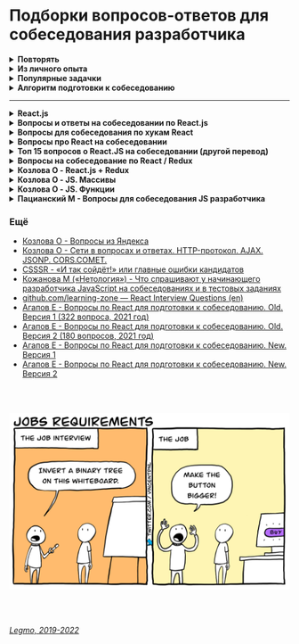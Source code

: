 <h1>Подборки вопросов-ответов для собеседования разработчика</h1>

[//]: # (Повторять)
<details><summary><b>Повторять</b></summary><p>

***

[//]: # (JS)
<details><summary><b>JS</b></summary><p>

- [Повторное введение в JS](https://developer.mozilla.org/ru/docs/Web/JavaScript/A_re-introduction_to_JavaScript)
- [Legmo - JS](../JS/JS.md)
-
- [Что нового в последних 3 версиях JS](../JS/JS.md)
- [Работа JS-движка](../JS/JS.md)
  - Event Loop
  - стэк
  - очередь задач
  - микро/макро задачи
  - SetInterval
  - promises, обработчики промисов (then, catch, finally)
  - веб-воркеры
  - web API...
  - асинхронность и однопоточность JS - что это значит и чем обусловлено
  - В каком порядке будут выводиться console.log, Promise
- [Сборщик мусора](https://learn.javascript.ru/garbage-collection)
-
- [Use strict](https://learn.javascript.ru/strict-mode)
- [Атрибуты async и defer у тега script](https://learn.javascript.ru/script-async-defer)
- [Function Declaration / Function Expression](https://learn.javascript.ru/function-expressions) (`function sayHi(){}`
  / `let sayHi = function(){}`)
- [Замыкания](https://learn.javascript.ru/closure)
- [Стрелочные функции](https://learn.javascript.ru/arrow-functions-basics)
  и [ещё они же](https://learn.javascript.ru/arrow-functions)
- Ключевое слово this
  - https://learn.javascript.ru/object-methods
  - https://learn.javascript.ru/arrow-functions
  - [Habr - Что записано в this? Закулисье JavaScript-объектов](https://habr.com/ru/company/ruvds/blog/455527/)
  - [Habr - Ключевое слово this в JavaScript для начинающих](https://habr.com/ru/company/ruvds/blog/419371/)
- [Метод bind()](https://learn.javascript.ru/bind)
- [Методы apply() и call()](https://learn.javascript.ru/call-apply-decorators)
- [Лексическое всплытие](https://learn.javascript.ru/bubbling-and-capturing)
- Контекст выполнения
  - [Habr - Контекст выполнения и стек вызовов в JavaScript](https://habr.com/ru/company/ruvds/blog/422089/)
- [Рекурсия](https://learn.javascript.ru/recursion)
  и [ещё](https://code.tutsplus.com/ru/tutorials/understanding-recursion-with-javascript--cms-30346)
- [Promise, Async/Await](https://learn.javascript.ru/async)
- [Fetch](https://learn.javascript.ru/network) - метод реализации асинхронных запросов в нативном JS. Предоставляется
  Fetch API
- [XMLHttpRequest](https://learn.javascript.ru/xmlhttprequest) (Его современный аналог — fetch)
- Стуркутры [Map и Set](https://learn.javascript.ru/map-set)
  , [WeakMap и WeakSet](https://learn.javascript.ru/weakmap-weakset)
-
- [Ver, Let, Const](https://learn.javascript.ru/var)
- Типы в JS (string, number, object...)
- [Приведение типов](https://doka.guide/js/typecasting/#preobrazovanie-tipov)
- Что является объектом в JS?
- Различия Undefined и Null
- Передача по значению / по ссылке
- Методы примитивов
  - [Общие вопросы](https://learn.javascript.ru/primitives-methods)
  - [String](https://developer.mozilla.org/ru/docs/Web/JavaScript/Reference/Global_Objects/String#methods)
  - [Number](https://developer.mozilla.org/ru/docs/Web/JavaScript/Reference/Global_Objects/Number#methods)
  - [BigInt](https://developer.mozilla.org/ru/docs/Web/JavaScript/Reference/Global_Objects/BigInt#%D1%81%D1%82%D0%B0%D1%82%D0%B8%D1%87%D0%B5%D1%81%D0%BA%D0%B8%D0%B5_%D0%BC%D0%B5%D1%82%D0%BE%D0%B4%D1%8B)
  - [Boolean](https://developer.mozilla.org/ru/docs/Web/JavaScript/Reference/Global_Objects/Boolean#methods)
  - [Symbol](https://developer.mozilla.org/ru/docs/Web/JavaScript/Reference/Global_Objects/Symbol)
- Методы объектов
  - keys() - возвращает ключи объекта.
  - values() - возвращает значения объекта.
  - create() - создать новый объект из существующего.
  - freeze() - «замораживает» объект. Предотваращает изменения свойств и т.д.
  - seal() - предотвращает добавление новых свойств, но позволяет изменять существующие.
  - assign() - копирование свойств объекта в другой объект.
  - entries() - создает вложенный массив пар «ключ-значение» объекта
  - getPrototypeOf() - получения внутреннего скрытого [[Prototype]] объекта, также доступного через свойство __proto__
    .
  - ... там ещё много. Изучать
  - что-то добавили в последние несколько лет
  -
  - [Некоторые методы объектов](https://techrocks.ru/2021/10/27/40-javascript-methods-you-should-know/#object)
  - [Habr - Работа с объектами в JavaScript: теория и практика](https://habr.com/ru/post/48542/)
- Методы массивов
  - push(...items) – добавляет элементы в конец,
  - pop() – извлекает элемент из конца,
  - shift() – извлекает элемент из начала,
  - unshift(...items) – добавляет элементы в начало.
  - [splice](https://learn.javascript.ru/array-methods#splice) - добавлять, удалять и заменять элементы.
  - [slice](https://learn.javascript.ru/array-methods#slice) - создаёт новый массив и копирует в него нужные эл-ты
  - [concat](https://learn.javascript.ru/array-methods#concat) - создаёт новый массив и копирует в него данные из
    старых
  - [forEach](https://learn.javascript.ru/array-methods#perebor-foreach) - перебор
  - [indexOf/lastIndexOf и includes](https://learn.javascript.ru/array-methods#indexof-lastindexof-i-includes) - поиск
    в массиве
  - [find и findIndex](https://learn.javascript.ru/array-methods#find-i-findindex) - поиск
  - [filter](https://learn.javascript.ru/array-methods#filter) - поиск
  - [map](https://learn.javascript.ru/array-methods#map) - преобразование
  - [sort(fn)](https://learn.javascript.ru/array-methods#sort-fn) - сортировка «на месте»
  - [reverse](https://learn.javascript.ru/array-methods#reverse) - смена порядка элементов на обратный
  - [split и join](https://learn.javascript.ru/array-methods#split-i-join) - разбивка/объединение
  - [reduce/reduceRight]()
  - [Array.isArray](https://learn.javascript.ru/array-methods#array-isarray) - отличить массив от объекта
  -
  - НОВЫЕ
  - `findLast()` и `findLastIndex()` — поиск в массивах «с конца
  - `at()` — обращаться к массивам с конца. И строкам тоже
  - `flat()` и `flatMap()` — рекурсивно сгладить массивы до заданной глубины и вернуть новый массив. Т.е. многомерный
    массив сделать одномерным.
  -
  - [ШПАРГАЛКА](https://learn.javascript.ru/array-methods#itogo)
  - [Habr - 15 методов работы с массивами в JavaScript, которые необходимо знать в 2020 году](https://habr.com/ru/company/plarium/blog/483958/)
  -
  - Чаще всего спрашивают
    - Метод [map](https://learn.javascript.ru/array-methods#map) - преобразование
    - Метод [filter](https://learn.javascript.ru/array-methods#filter)
    - Метод [reduce](https://learn.javascript.ru/array-methods#reduce-reduceright)
- Мутирующие / не мутирующие методы (особенной у массивов)
-
- [Асинхронная итерация](https://learn.javascript.ru/async-iterators-generators)
- [Оператор нулевого слияния (??)](https://learn.javascript.ru/nullish-coalescing-operator)
- [Логические операторы присваивания(`&&=`, `||=`, `??=`)]()
- [Оператор нулевого слияния (`??`)](https://learn.javascript.ru/nullish-coalescing-operator)
- [Опциональная цепочка `?.`](https://learn.javascript.ru/optional-chaining)
- [Деструктурирующее присваивание](https://learn.javascript.ru/destructuring-assignment)
- [Остаточные параметры и оператор расширения / spread (...)](https://learn.javascript.ru/rest-parameters-spread-operator)
- [Параметры функции по умолчанию](https://tproger.ru/translations/javascript-cheatsheet/#fnctdefparam)
- [Шаблонные строки (шаблонные литералы). Теговые шаблоны](https://tproger.ru/translations/javascript-cheatsheet/#tmpltltrls)
- [Цикл for-await-of](https://learn.javascript.ru/async-await)
- [Декораторы](https://learn.javascript.ru/call-apply-decorators)
- [Прототипы](https://learn.javascript.ru/prototypes)
- Классы
  - [Базовые вопросы](https://learn.javascript.ru/classes)
  - [Ключевые слова extends и super](https://tproger.ru/translations/javascript-cheatsheet/#extendsuperkwrds)
  - [Публичные поля классов](https://developer.mozilla.org/ru/docs/Web/JavaScript/Reference/Classes/Public_class_fields#публичные_поля_экземпляра)
  - ...
- Как профилировать и отлаживать js (кроме console.log)
- Нативный JS: как обратиться к элементам DOM-страницы? А к конкретному? А по тегам?
-

<br></p>
</details> 

[//]: # (React)
<details><summary><b>React</b></summary><p>

- [Legmo - React](/Pages/JS/React.md)
-
- Как работает React
  - [Habr - Как работает React: подробное руководство](https://habr.com/ru/company/timeweb/blog/586972/)
  - [Habr - Как работает React: подробное руководство](https://habr.com/ru/company/timeweb/blog/586972/)
  - [habr - Объясняем современный JavaScript динозавру](https://habr.com/ru/company/mailru/blog/340922/)
  - [csssr - Основы производительности React-приложений](https://blog.csssr.ru/2016/12/07/react-perfomance)
- Как в React обрабатываются события?
- Virtual DOM
  - [Medium - Как работает Virtual DOM ?](https://medium.com/@abraztsov/how-virtual-dom-work-567128ed77e9)
  - [Habr - Немного о том, как работает виртуальный DOM в React](https://habr.com/ru/company/macloud/blog/558682/)
  - [Оф. документация - Виртуальный DOM и детали его реализации в React](https://ru.reactjs.org/docs/faq-internals.html)
  - [Как работает Virtual DOM ?](https://medium.com/@abraztsov/how-virtual-dom-work-567128ed77e9)
  - [csssr - Основы производительности React-приложений](https://blog.csssr.ru/2016/12/07/react-perfomance)
  - [React и SEO: преимущества изоморфности React для одностраничных приложений](https://xbsoftware.ru/blog/react-seo-izomorphnost-react-odnostrannoe-prilozhenie/)
  - [learnjavascript - про обычный DOM](https://learn.javascript.ru/browser-environment)
  - [Medium - Как работает Virtual DOM?](https://medium.com/@abraztsov/how-virtual-dom-work-567128ed77e9)
  - [Habr - Немного о том, как работает виртуальный DOM в React](https://habr.com/ru/company/macloud/blog/558682/)
  - [IT-Kamasutra #86 - Virtual DOM](https://youtu.be/rsW9_UtF4jk)
- Классовые и функциональные компоненты.
- Компоненты с состоянием и stateless
- Контролируемы и не контролируемые компоненты (controlled/uncontrolled)
- Context
- Хуки
  - [Legmo - Хуки](/Pages/JS/React.md)
  - Хук useState - [reactjs.org](https://ru.reactjs.org/docs/hooks-state.html)
  - Хук useEffect - [reactjs.org](https://ru.reactjs.org/docs/hooks-effect.html)
  - [Habr - React hooks, как не выстрелить себе в ноги. Часть 1: useState](https://habr.com/ru/company/otus/blog/667706/)
  - [Habr - React hooks, как не выстрелить себе в ноги. Часть 2: useEffect и useLayoutEffect](https://habr.com/ru/company/otus/blog/668700/)
  - [Habr - React hooks, как не выстрелить себе в ноги. Часть 3.1: useMemo](https://habr.com/ru/company/otus/blog/669962/)
- [Side-эффекты](/Pages/Programming/Programming.md)
- [HOC](/Pages/JS/React.md)
- [Reselect (YouTube)](https://youtu.be/_jyrQh0ZdTA) - библиотека для создания мемоизированных селекторов
- [WebDev - #9 Фрагменты и стили (Fragments & CSS) (YouTube)](https://youtu.be/Z0S4wcyzLZc)[](http://savefrom.net/?url=https%3A%2F%2Fyoutu.be%2FZ0S4wcyzLZc&utm_source=ff&utm_medium=extensions&utm_campaign=link_modifier "Получи прямую ссылку")
- [IT-Kamasutra - 100 (YouTube)](https://youtu.be/0AohM_oOjBc)
- Методы жизненного цикла
  - какие есть, зачем добавлены, как работают
  - componentShouldUpdate
  - [WebDev - #11 Методы жизненного цикла (Lifecycle methods) (YouTube)](https://youtu.be/O8f6aXqpGHw)
- Ref - [Legmo notes](https://github.com/Legmo/notes/blob/master/Pages/JS/React.md)
- HOC - [Legmo notes](https://github.com/Legmo/notes/blob/master/Pages/JS/React.md)
- Connect и то как он прокидывает props
- Порталы в React - [Оф. документация](https://ru.reactjs.org/docs/portals.html)
- Строгий режим в React.js - [Оф. документация](https://ru.reactjs.org/docs/strict-mode.html)
- Как сделать условный рендер в React.js
  - [7 способов реализации условного рендеринга в React](https://russianblogs.com/article/8615661123/)
  - [Оф. документация](https://ru.react.js.org/docs/conditional-rendering.html)
- Метод getDerivedStateFromProps(props, state)
  - [Оф. документация](https://ru.react.js.org/docs/react-component.html?#static-getderivedstatefromprops).
  - Срабатывает перед каждым рендером/ререндером. Для редких случаев когда состояние зависит от изменений в свойствах со
    временем.
- Разница между createElement и cloneElement
  - [Оф. документация - createElement](https://ru.reactjs.org/docs/react-api.html#createelement)
  - [Оф. документация - cloneElement](https://ru.reactjs.org/docs/react-api.html#cloneelement)
  - [stackoverflow.com - React createElement vs cloneElement](https://stackoverflow.com/questions/35616029/react-createelement-vs-cloneelement)
- [WebDev - #9 Фрагменты и стили (Fragments & CSS)](https://youtu.be/Z0S4wcyzLZc)
- [WebDev - #11 Методы жизненного цикла (Lifecycle methods)](https://youtu.be/O8f6aXqpGHw)
- HOC - [Legmo notes]](https://github.com/Legmo/notes/blob/master/Pages/JS/React.md)
- Child
  - Что такое потомки?
  - [Погружаемся в работу с children на React (2020)](https://stasonmars.ru/javascript/pogruzhaemsya-v-raboty-s-children-na-react/)
  - [Оф. документация](https://ru.reactjs.org/docs/react-api.html#reactchildrenmap)
- Render props
  - [Оф. документация](https://ru.reactjs.org/docs/render-props.html)
  - [Разбираемся с Render Props на примере](https://habr.com/ru/post/418863/)
- React DevTools - [статья на Habr (2021)](https://habr.com/ru/post/595607/)
- React Reconciliation - [Статья](https://kramarenko.com.ua/post/what_is_reconciliation)
- Современные практики - 2020, 2021, 2022
  - Статья про [лучшие практики React 2021](https://habr.com/ru/company/otus/blog/546534/)
- Оптимизация React
  - Как уменьшить количество ререндера компонентов?
  - [«Запашки» кода React-компонентов ](https://css-live.ru/javascript/zapashki-koda-react-komponentov.html#jsx-returns)
  - [csssr - Основы производительности React-приложений](https://blog.csssr.ru/2016/12/07/react-perfomance)
- Вёрстка для React
  - CSS модули
  - CSS in JS
  - Styled components
  - BEM
  - [Sass - какие для вас главные преимущества](/Pages/WebDeveloping/HtmlCssQuestions.md)
- Источники
  - [Оф. документация React](https://ru.reactjs.org/docs/hello-world.html) (прочесть трижды)
  - [Legmo - React](/Pages/JS/React.md)
  - https://it-shpora.pp.ua

<br></p>
</details> 

[//]: # (Redux)
<details><summary><b>Redux</b></summary><p>

- [Legmo - Redux](/Pages/JS/Redux.md)
- Что такое Redux?
- Зачем нужен?
- Flux-архитектура
- Нормализация данных применительно к проектированию Redux state
- `State` (состояние) — объект хранящий актуальное состояние системы.
- `Store` (хранилище) — объект, хранящий `state` и методы для работы с ним.
- `Dispatch` (отправка) — один из методов `store`. Объединяет все методы для правки `state`.
- `Actions` — объекты которые мы из UI (React) передаем в метод `dispatch()`.
- `Type` и `Payload` — параметры объекта `action`
- `ActionCreators()` — функции, создают объект `Action`. Принимают данные-payload нужные для правки `state`, и
  возвращают объект `action` (с нужным type и payload).
- `Reducers()` — функции внутри `dispatch()`. Отвечают за правку опр. части `state`. Принимают `action` и `state`,
  возвращают новый `state`
- `Thunk()` — функция, делает какой-то асинхронный код и умеет  `dispatch(actions)` . Нужна для асинхронных запросов.
- `ThunkCreator()` — функция-обёртка `thunk()`. Нужна чтоб передать в `thunk()` данные-payload для правки `state` .
- `Saga()` — альтернатива `thunk`. Тоже библиотека. Сложнее, более продвинутая
- `Middleware()` — функция-обёртка `dispatch()`. Нужна чтоб выполнить асинхронный код между отправкой из UI
  и `dispatch()`
- `Selectors` - Функция, принимает весь стэйт целиком, достаёт и обрабатывает какие-то данные и передаёт их
  в `mapStateToPros` (и дальше в UI). Архитектурный слой, занимается получением, комбинированием и преобразованием
  данных.
- `Reselect` - библиотека для оптимизации работы селекторов
- `React-Redux` - что это, зачем?
- `Redux Toolkit` - что это, зачем?
- `Connect` - API react-redux, для создания компонентов-контейнеров, которые подключены к хранилищу Redux.
- `mapStateToProps`
- `mapDispatchToProps`
- `Provider` - компонент из react-redux, оборачивается вокруг корневой компоненты (<App>). Позволяет передавать store
  всем потомкам - теперь у connect() есть доступ к store
- `Compose` - функция, предоставляется Redux. Объединить несколько последовательных вызовов функций. Полезно в ситуации
  конвейера.
- `Быстродействие и оптимизация Redux`
- `AJAX и асинхронные операции`  - варианты реализации
  - Запрос внутри actionCreator
  - Middlewares
  - Redux-thunk
  - Redux saga
  - Хуки
-
- ReactRedux
- ReactRedux Toolkit - возможности
- Connect и то как он прокидывает props
- Как бы вы отключили хранилище Redux, чтобы оно не принимало никаких изменений в состоянии?
- Какие ещё есть wrapper кроме thunk
- Есть Redux Toolkit - почему тогда использую connect? Какие альтернативы предлагает React Toolkit?
- Нужно ли в редьюсере в swithc...case делать default и возвращать в нём state?
- Что такое useSelector.
  - [Habr - Готовим селекторы в Redux](https://habr.com/ru/post/564004/)
  - [Стоит ли использовать Redux с React Hooks](https://amorgunov.com/posts/2020-04-12-use-redux-with-react-hooks/)

<br></p>
</details> 

[//]: # (TypeScript)
<details><summary><b>TypeScript</b></summary><p>

- [Legmo - TypeScript](/Pages/JS/TypeScript.md) (ДОРАБОТАТЬ)
- Очень любят спрашивать
  - какие типы есть
  - дженерики
-
- Основные отличия TS и JS
- Транспиляция
- Утиная типизация
- Типы
- Объекты
- Массивы
- Кортежи
- Enum
- Классы
- Наследование (реализовано на классах)
- Пространства имён, модули, barrel-файлы
- Интерфейсы
- ! Дженерики. **Что такое генерификация? Как она работает? Как дженерики транспилируются в JS?**
- ! Декораторы - классов, свойств, методов, аксессоров (геттеров/сеттеров). Фабрика декораторов
- Типизация функций
- Утилиты (Utility Types)
- ! Деструктуризация - как реализована
- ! Event loop - как реализован
- ! Сборщик мусора - как

<br></p>
</details> 

[//]: # (ООП)
<details><summary><b>ООП</b></summary><p>

- [ООП - Основные понятия](/Pages/Programming/Programming.md)
  - Класс
  - Объект
  - Свойства
  - Методы
  - Геттеры/сеттеры
- [ООП - Базовые принципы](/Pages/Programming/Programming.md)
  - хороший эффект производит знание трех слов: инкапсуляция, наследование, полиморфизм
  - **Наследование** - механизм описания новых классов на основе родительского.
  - Абстракция
  - Инкапсуляция - ограничение доступа к данным и возможностям их изменения. Св-во системы, позволяет объединить в
    классе данные и методы для работы с ними.
  - Полиморфизм - возможность работать с несколькими типами так, будто это один и тот же тип. Cв-во системы,
    позволяет использовать объекты с одинаковым интерфейсом, не зная о типе и внутр. стр-ре объекта.
- [ООП - Паттерны. 23 шаблона](/Pages/Programming/Pattern.md)
- [ООП - Принципы SOLID](/Pages/Programming/Programming.md)
  - `Single Responsibility Principle` — Принцип единой ответственности
  - `Open-Closed Principle` — Принцип открытости-закрытости
  - `Liskov Substitution Principle` — Принцип подстановки Барбары Лисков
  - `Interface Segregation Principle` — Принцип разделения интерфейса
  - `Dependency Inversion Principle` — Принцип инверсии зависимостей

<br></p>
</details> 

[//]: # (Тестирование)
<details><summary><b>Тестирование</b></summary><p>

- [Legmo - Тестирование](/Pages/Programming/Testing.md)
- Зачем вообще тестировать?
- TDD / BDD
- Jest - среда запуска тестов JavaScript, фреймворк
- React Testing Library - библиотека для тестирования React.
- Enzime - библиотека для тестирования React.
- Unit-тестирование
- Snapshot тестирование
- Компонентное/Модульное тестирование
- Тест на «запах дыма»
- Интеграционный тест
- Функциональный тест
- Сквозное тестирование
- Приемочный тест
- Тест производительности
-

<br></p>
</details> 

[//]: # (Оптимизации web-страниц)
<details><summary><b>Оптимизации web-страниц</b></summary><p>

- [Legmo - Оптимизации web-страниц](/Pages/Programming/Programming.md) (ДОРАБОТАТЬ)
- JS - эффективно использовать память
- JS - избегать использования setTimeout() и setInterval() для обновления внешнего вида элементов страниц.
- JS - переносить длительные вычисления в [`веб-воркеры`](/Pages/WebDeveloping/Browser.md).
- JS - для изменений в DOM использовать микро-задачи, разбитые на N кадров.
- CSS - уменьшить сложность CSS селекторов.
- CSS - Уменьшите число элементов, для которых вычисляем стили. Лучше менять стиль N элементов, а не всю стр.
- Стараться не менять этих свойств: ширина, высота, позиция элемента (геометр. характеристики) — они требуют
  изменения макета.
- Использовать flexbox - эта модель создания макета работает быстрее
- Избегайте периодического изменение параметров элементов и их последующего считывания. Т.е. меняю стиль элемента (
  например, динамически добавляю CSS-класс), а потом считываю его параметры (вроде offsetHeight или offsetWidth) из
  предыдущего кадра => браузеру надо применить изменения стиля, создать макет и возвратить нужные данные.
- Избегать анимации свойств элементов, которые вменяют макета страницы (например width и height)

+

- в первую очередь загружать критические запросы (html,css, шрифты...). Т.е. управлять приоритетом загрузки
  статического контента. Например через `<link rel="preload">`
- Использование CSS-спрайтов
- Уменьшите количество HTTP-запросов. Используйте поддомены для параллельного скачивания
- Оптимизация изображений - формат, размер, вектор, CSS-графика...
- Оптимизировать количество шрифтов
- JS - избегать лишних зависимостей
- Используйте CDN для загрузки популярных JavaScript библиотек
- минимизация CSS & JS
- Разделение кода (code splitting) - ленивая загрузка, динамический импорт... Подгружать не самые важные вещи только
  когда они понадобятся
- кэширование - на стороне сервера, на стороне клиента ( HTTP-заголовок Expires )

<br></p>
</details> 

[//]: # (Оптимизация работы браузера. Critical rendering path)
<details><summary><b>Оптимизация работы браузера. Critical rendering path</b></summary><p>

- [Legmo - Browser. Оптимизация работы браузера](../WebDeveloping/Browser.md)
- "Дорогие" операции работы с DOM. `Relayout` / `Repaint`
- "Дорогие" операции чтения (getComputedStyle() и т.д.)
- Схема работы:
  - Получение ресурсов (`Fetching`)
  - Парсинг (`Parsing`)
  - Построение `DOM` (Document Object Model)
  - Построение `CSSOM` (CSS Object Model). Блокирует выполнение JS
  - Встретились блокирующие элементы (скрипты и т.д.) - приостановка обработки до их загрузки.
  - `Render Tree` - объединяет DOM и CSSOM в общее дерево рендеринга. Туда попадают только видимые элементы.
  - `Layout` - вычисление позиции и размеров элементов. Последующие повторные операции можно называть `Reflow`.
    - в основном потоке браузера — там же где исполняется JS. Тяжелый JS-код блокирует Reflow => нет интерактивности
      страницы.
    - `Глобальный Layout` — просчёт всего дерева
    - `Инкрементальный Layout` — просчёт только части дерева.
  - `Paint` - отрисовка. Последующие повторные операции - `Repaint` .
  - Композитинг (`Compositing`) — разделение содержимого стр. на «слои», которые браузер будет перерисовывать.
    - Происходит в отдельном потоке — вычисления в JS никак не влияют на него
  - `Reflow` (`Relayout`, `Layout`) и `Repaint` - перестановка и перерисовка

**Рекомендации по оптимизации**

- Обращаться к DOM как можно реже.
  - Если обратился — сохрани элемент в переменной, чтоб не искать повторно
- Минимизируйте перерисовку (`Repaint`) и перестановку (`Reflow`).
  - Изменения компоновки и геометрии, требуют Reflow и Repaint:
    - Добавляются или удаляются визуальные элементы DOM
    - Элемент меняет положение
    - Элементы меняют размер (из-за полей, отступов, толщины границы, ширины, высоты и т. Д.)
    - Изменения содержимого, например, изменения текста или изображения заменены на другой размер
    - Отрисовка начальной страницы
    - Размер окна браузера изменен
  - Объединить несколько изменений DOM и изменений стиля в один пакет и применить их все сразу.
- Минимизировать количество запросов информации о макете:
  - `offset`: offsetTop, offsetLeft, offsetWidth, offsetHeight
  - `scroll`: scrollTop, scrollLeft, scrollWidth, scrollHeight
  - `client`: clientTop, clientLeft, clientWidth, clientHeight
  - `getComputedStyle()`
  - В процессе смены стиля лучше не использовать ни один из вышеперечисленных атрибутов.
  - Если запросил — назначь ее локальной переменной, и потом бери оттуда.
  - Иначе нарушается внутренняя оптимизация — очередь `Reflow`
- Уменьшить количество `агентов событий`
  - Когда на странице много элементов, и каждый из них привязан к одному или нескольким событиям (например, `onclick`)

<br></p>
</details> 

[//]: # (Работа браузера и смежные вопросы)
<details><summary><b>Работа браузера и смежные вопросы</b></summary><p>

- [Legmo - Browser](../WebDeveloping/Browser.md)
- WebAssembly
- Web Worker API, веб воркеры - отдельные потоки браузера, для вычислений JS без блокировки event loop
- Service Worker API
- Веб push-уведомления (Push API и Notifications API)
- MutationObserver API - отслеживание изменений в DOM
- WebSocket
- SSE API (Server-Sent events)
- WebRTC и механизмы P2P-коммуникаций
- Shadow DOM
- Web-компоненты, пользовательские элементы (Custom Elements)
- Системы хранения данных (LocalStorage, SessionStorage, Cookie...)

<br></p>
</details> 

[//]: # (Интернет-технологии - AJAX, JSON, CORS и т.д.)
<details><summary><b>Интернет-технологии - AJAX, JSON, CORS и т.д.</b></summary><p>

- [Legmo - Browser](../WebDeveloping/Technologies.md)
- Порт
- TCP/IP
- HTTP
- HTTP/2
- HTTPS
- JSON (Javascript Object Notation)
- AJAX (Asynchronous JavaScript and XML)
- DHTML (Dynamic HTML)
- JSONP (JSON with Padding - JSON с набивкой)
- JSONPP (Parameterized JSON with padding — параметризованный JSONP)
- CORS
- COMET
- WebSocket - [learnjs](https://learn.javascript.ru/websocket) - протокол связи поверх TCP. Обмен данными браузер-сервер
  через постоянное соединение.
- SSE API (Server-Sent events)
- Server Push
- XMLHttpRequest (XHR)
- Fetch
- Документация API при помощи RAML

<br></p>
</details> 

**Прочие вопросы**

- [Чистые функции](/Pages/Programming/Programming.md)
- [Термины](/Pages/Programming/Programming.md)
  - инкапсуляция
  - **идемпотентность** - сколько раз не вызовем операцию, всегда получаем тот же результат
  - **детерминированность** - результат однозначно определяется исходными данными.
  - иммутабельность,
  - декоратор,
  - дебаунс,
  - тротлинг,
  - мемоизация - reselect. Используется селектор с мемоизацией. Выполняем вычисления только если в соотв. части
    дерева state произошли изменения.
- [GIT](/Pages/_Other/GIT.md)
  - Rebase
  - Squash
  - GIT flow
- [REST API](/Pages/WebDeveloping/REST.md)
  - методы - out, post, get, delete...
  - Что можно отправлять
  - типа параметров и т.д.
  - Диапазоны http-кодов
- [GraphQL](/Pages/WebDeveloping/GraphQL.md)
- [MVC](/Pages/Programming/Programming.md)
  - Общее
  - Приложение к веб
  - Приложение к React
- [Акронимы принципов программирования](/Pages/Programming/Programming.md)
  - `DRY`,
  - `KISS`,
  - `YAGNI`,
  - `SOLID`
- [Парадигмы программирования](/Pages/Programming/Programming.md)
- Алгоритмы
  - читать в целом
  - [Алгоритмическая сложность](https://tproger.ru/translations/algorithms-and-data-structures)
  - [Сортировки. Пузырьковая сортировка/фильтрация](https://tproger.ru/translations/sorting-for-beginners)
  - [Бинарное дерево](https://tproger.ru/translations/binary-search-tree-for-beginners)
- [Микросервисная архитектура](/Pages/WebDeveloping/Microservices.md)
- [СI/CD - Continuous Integration, Continuous Delivery, Continuous Deployment](/Pages/Programming/CI-CD.md)
- Отслеживание изменений в фреймворке - как он понимает, что нечто изменилось и надо применить изменения к DOM?
  - [Medium - Как создать реактивный фреймворк на JavaScript](https://medium.com/@monochromer/%D0%BA%D0%B0%D0%BA-%D1%81%D0%BE%D0%B7%D0%B4%D0%B0%D1%82%D1%8C-%D1%80%D0%B5%D0%B0%D0%BA%D1%82%D0%B8%D0%B2%D0%BD%D1%8B%D0%B9-%D1%84%D1%80%D0%B5%D0%B9%D0%BC%D0%B2%D0%BE%D1%80%D0%BA-%D0%BD%D0%B0-javascript-cfa34c63fd52)
  - [MutationObserver](../WebDeveloping/Browser.md) и [ещё](https://learn.javascript.ru/mutation-observer) - API
    браузера. Спец. объект, наблюдает за DOM-элементом, запускает колбэк в случае изменений.
- Что такое CORS - [Habr](https://habr.com/ru/company/macloud/blog/553826/)
- Css селекторы - [MDN](https://developer.mozilla.org/ru/docs/Web/CSS/CSS_Selectors)
- [Domain Driven Design, DDD](/Pages/Programming/Programming.md)

<br></p>
</details> 

[//]: # (Из личного опыта)
<details><summary><b>Из личного опыта</b></summary><p>

- Замыкания
- Работа JS-движка - Event Loop, стэк, очередь задач, микро/макро задачи, веб-воркеры, SetInterval/Promises, web API...
- Асинхронность и однопоточность JS - что это значит и чем обусловлено.
- **Как JS распределяет память, как парсится и выполняется код.**
- Promises, Async/Await, атрибуты async и defer у тега script
- Передача "по значению" и "по ссылке"
- **Лексическое всплытие**
- **Алгоритмическая сложность**
- **Теория нормализации данных** (применительно к проектированию Redux state)
- Работа DOM браузера: "дорогие" операции. Relayout / repaint
- Работа DOM браузера: "дорогие" операции чтения (get.computer.style и т.д.)
- Отслеживание изменений в фреймворке — центральный вопрос для современных фреймворков. Как фреймворк понимает, что
  что-то изменилось и необходимо применить новые изменения к DOM?
- Методы жизненного цикла компонента React - не просто заучить, а понимать с какой целью они были добавлены.
- Основные понятия React.
- Устройство Redux (store, createStore, state, reducer, actions, action creators, dispatch, provider, connect,
  middleware, mapDispatchToProps, mapStateToProps)

- **ГК «Самолёт», React-frontend middle+** (август 2022)
  - Общее
    - что такое прогрессивный рендеринг, гидратация
    - как искать ошибки (console.log, debugger, точки останова)
    - какие JS/React библиотеки использую
  - CSS
    - методы позиционирования
    - семантическая вёрстка
  - JS
    - загрузка скриптов — обычная, async и defer
    - замыкания
    - event loop, микро-макро таск
    - Отличия Cookie, LocalStorage, sessionStorage — https://learn.javascript.ru/localstorage
  - React
    - что это такое
    - различия функциональных/классовых компонент
    - хуки
      - какие есть
      - как имитировать методы жизненного цикла
      - useState
      - useEffect, что даёт return
      - useMemo / useCallback (что вернёт)
    - отличия ReactRouter и ReactRouterDOM
  - Задачки
    - в каком порядке выведутся `console.log`
      - обычный 1, setInterval, промис, then. обычный 2 => `1, 2, Promise, then, setInterval`
      - [Legmo - JS. Разделы «Работа движка JS», «Асинхронность»]
    - числа Фибоначчи
      - решение через рекурсию
      - решение через цикл for
      - [learn.javascript.ru - Задачка «Числа Фибоначчи» с решением](https://learn.javascript.ru/task/fibonacci-numbers)

- **«CryptoRocks», React-frontend middle** (сентябрь 2022)
  - Что такое VirtualDOM
  - Какие есть методы жизненного цикла
  - Какие стэйт-менеджменты использовал
  - Есть два react-компонента на разном уровне вложенности (меню в шапке и форма в боковой колонке). В форме что-то
    поменялось, надо прокинуть в шапку - какие есть варианты
    - Flux (Redux)
    - подъем пропсов до общего родителя
    - отслеживать изменения в DOM (совсем плохой вариант)
    - есть ещё какие-то варианты. Что-то про observer, библиотека RxJS
  - TypeScript
  - Задачки
    - есть линейный график из множества точек, предложить алгоритм его построения. На локальных максимумах цвет меняется
      на более темный
    - сортировка - отсортировать исходный массив положительных и отрицательных чисел по их квадратам. Использовать
      алгоритм не требующий много памяти

- **«Цифровые сервисы» (РЖД)** Frontend developer (сентябрь 2022)
  - Soft skills
    - почему у вас два разных резюме (краткое под React и полное под Drupal)
    - почему смнеили работу
    - какие результаты, достижения которыми гордишься? В жизни и в работе
    - что нравится / не нравится в работе
    - что предпочёл бы делать один, что предпочёл бы делать вместе, что предпочёл бы чтоб сделали вместо меня
    - сделал свои задачи, тим-лид отвечает долго, есть некий backlog задач на будущее (для всей команды, не факт что они
      пойдут мне) — что будешь делать? Отдыхать, ждать тим-лида, делать задачу из backlog (какую?)
    - что бы делал, если было бы неограниченное количество ресурсов (времени, сил, здоровья, денег)
  - Hard skills. React, Redux
    - Вопрос по моему проекту. Есть Redux Toolkit - почему тогда использую connect? Какие альтернативы предлагает Redux
      Toolkit
      - Redux Toolkit предоставляет хуки `useDispatch` и `useSelector`
    - Как получать данные из Redux?
    - Что такое useSelector (React-Redux).
      - [Habr - Готовим селекторы в Redux](https://habr.com/ru/post/564004/)
      - [Стоит ли использовать Redux с React Hooks](https://amorgunov.com/posts/2020-04-12-use-redux-with-react-hooks/)
    - Где хранить селекторы - в отдельной папке, в папке компонента, в файле компонента. Duck
    - Что такое и как работает store
    - Что такое и как работает action
    - Что такое и как работает thunk middleware,
    - Какие ещё middleware приходилось использовать
    - Приходилось ли писать свои middleware
    - Нужно ли в редьюсере в switch...case делать default и возвращать в нём state ?
      - Ответ — «да». Редьюсеров может быть много, каждый action раскидывается по всем редьюсерам. Какой-то один его
        обрабатывает, и может внести изменения (вернёт обновлённый кусок стэйта), остальные по дефолту вернут старый
        кусок стэйта. Из ответов всех редюсеров соберётся новый объект state.
    - Если в компоненте один коллбэк вызывает последовательно несколько actions один за другим - они выполнятся в том же
      порядке?
      - Ответ — «да». Redux store не возьмёт в работу второй action, пока не выполнится первый. Иначе бы Redux не мог
        нормально управлять state.
    - пара вопросов про работу React Router
  - Hard skills. JS
    - зачем нужна конструкция `??` - оператор «логического или»
    - приведение `0` и `'0'` к boolean
    - есть компонент, выводит на экран кнопку. Но кнопке счётчик нажатий (менятеся при клике). Предложить как можно
      больше методов реализации - как хранить данные о состоянии счётчика нажатий. При этом, что они сохрнаялись при
      обновлении страницы. Хотели услышать про вариант записи в URL-адрес, как источник истины (после `?`)

- **«InfoWatch»** Frontend developer middle/senior (сентябрь 2022)
  - Вопросов было много, это примерно 2/3
  - В каких операционных системах работал
  - Не смущает ли необходимость зайти по SSH и исправить какой-то файл
  - «Как выйти из VIM» (шутка)
  - «Я знаю отличную шутку про UDP, но не факт, что она до вас дойдет». (шутка). UDP – это передача данных без
    установления соединения, не имеет подтверждения связи => нет гарантий доставки или порядка получения пакетов.
  - Что такое HTTP
  - Что такое HTTPS
  - Зачем нужны GET, POST и другие методы - почему не отправлять всё одним? Их различия
  - В чем различия если методом POST делать авторизацию (отправляем логин-пароль) или отправлять картинку?
  - Что за кракозябры появятся в адресной строке, если ввести туда что-то на русском - браузер использует кодировку
    ISO/IEC 8859-1, но там есть только латинские символы, так что любые другие приходится кодировать.
  - Безопасность - сталкивался ли с инъекциями и т.д.
  - Типы данных в JS, что даёт typeof
  - Массивы - это объекты?
  - Что такое область видимости
  - Какие ест способы объявить переменную, чем они отличаются
  - Что такое блок кода
  - Наследование, прототипы
  - Можно ли как-то поменять прототип
  - Promises
  - This, bind, call
  - Отличие стрелочных функций от обычных
  - Метод массива .map()
  - Задачка на правку React component с хуком (live coding)
    - key ставить родительскому элементу внутри map(), а не вложенном элементу
    - почему в key лучше использовать id, а не index
    - onChange - использовать SetState() вместо прямого присваивания нового значения (state[index].status =
      e.target.checked)
    - вообще концептуально неправильно ориентироваться на e.target.checked — лучше оперировать pRevState
    - типизировать хук useState
    - Что такое `useState<>()` в TypeScript

<br></p>
</details> 

[//]: # (Популярные задачки)
<details><summary><b>Популярные задачки</b></summary><p>

- Замыкания - например использование var/let в for()
- Замыкания - написать функцию, add, чтобы вызов add(1)(2) вернул 3
  - ```js
    //Стерлочная
    const add = x => y => {
      const z = x + y;
      console.log(x + '+' + y + '=' + z);
      return z;
    };
    const res = add(3)(6); // вернёт 9 и выведет в консоль 3+6=9
    console.log(res);
    ```
  - ```js
    //Обычная
    function fA() {
      var currentCount = 1;
      function fB() { 
        return currentCount++;
      };
      return fB;
    }
    var counter1 = fA();     
    console.log(counter1()); // 1
    console.log(counter1()); // 2
    console.log(counter1()); // 3

    // создаём другой счётчик, он будет независим от первого
    var counter2 = fA();
    console.log(counter2()); // 1
    ```
- Замыкания, this - написать декратор для кэширования
  - [learn.javascript.ru - Декораторы и переадресация вызова, call/apply](https://learn.javascript.ru/call-apply-decorators)
  - ```js
    let worker = {
      //Вариант 1 -  без func.call(this, x) 
      // здесь может быть страшно тяжёлая задача для процессора
      // alert(`Called with ${x}`);
      // return x;
    
      //Вариант с использование метода объекта - для демонатрации func.call(this, x) 
      someMethod() {
        return 1;
      },
      slow(x) {
        // здесь может быть страшно тяжёлая задача для процессора
        alert("Called with " + x);
        return x * this.someMethod();
      }
    };
  
    function cachingDecorator(func) {
      let cache = new Map();
      return function(x) {
        if (cache.has(x)) { // если кеш содержит такой x,
          return cache.get(x); // читаем из него результат
        }

        // иначе, вызываем функцию
        //Вариант 1 - без привязки this
        // let result = func(x); // вариант 
      
        //Вариант 2 - с привязкой this
        let result = func.call(this, x); // .call() позволяет вызывать функцию, явно устанавливая this.
        cache.set(x, result); //кешируем (запоминаем) результат
        return result;
      };
    }
  
    worker.slow = cachingDecorator(worker.slow); // добавляем к функции обёртку-декоратор, делаем её кеширующей
  
    alert( worker.slow(2) ); // работает
    alert( worker.slow(2) ); // работает, не вызывая первоначальную функцию (кешируется)
    ```
- Работа движка, ассинхронность — в каком порядке выведутся console.log()?
  - дано несколько разных console.log - обычные, promise + .then(), setTimeout/setInterval
  - ```js
    console.log('start');  // Выполянется как обычный синхронный код
  
    setTimeout(function(){
      console.log('timeout 5');
    }, 5 );
    
    setTimeout(function(){
      console.log('timeout 0');
    }, 0 );
  
    const promise = new Promise(function(resolve, reject) {
      console.log('promise');  // Выполянется как обычный синхронный код
      resolve(true);
    });

    promise
    .then(
      function(){console.log('then 1');}  // Очередь микрозадач
    )
    .then(
      function(){console.log('then 2');}  // Очередь микрозадач
    );
    
    console.log('end ');  // Выполянется как обычный синхронный код
    
    //start
    //promise
    //end
    //then 1 - then/catch всегда после обычных задач (это microtasks)
    //then 2
    //timeout 0 - timeout/interval выполняются в самом конце, после
    //timeout 5
    ```
- Армия функций
  - https://learn.javascript.ru/task/make-army
  - https://learn.javascript.ru/let-const
  - https://qna.habr.com/q/365769
- Рекурсия - числа Фибоначи. Напишите функцию fib(n) которая возвращает n-е число Фибоначчи.
  - https://learn.javascript.ru/task/fibonacci-numbers
  - https://ilyachalov.livejournal.com/162627.html
  - Вариант 1 - через рекурсию
    - ```js
      function test(n) {
        if (n <= 1) { return n }
        else {
          return  test(n - 1) + test(n - 2);
        }
        alert( test(3) ); // 2
      }
      ```
  - Вариант 2 - через рекурсию + мемомизацию (чтоб по несколько раз не высчитывать одно и то же значение)
  - Вариант 3 - через цикл for (любая рекурсия может быть сведена к циклу)
    - начнёт с 1 и 2, затем из них получит fib(3) как их сумму, затем fib(4)как сумму предыдущих значений, затем fib(5)
      и так далее, до финального результата. На каждом шаге нам нужно помнить только значения двух предыдущих чисел
      последовательности.
    - ```js
      function test(n) {
        let prev = 1;
        let cur = 1;
        for (let i = 3; i <= n; i++) {
          let temp = prev + cur;
          prev = cur;
          cur = temp;
        }
        return cur;
      }
      ```
  - Вариант 4 - через цикл for + деструктурирующее присваивание
    - ```js
      function fib(n) {
        let cur = 1, prev = 1;
        for (let i = 3; i <= n; i++) {
          // cur = актуальное значение. Сумма «актуального» числа из пред. итерации и «предыдущего» числа из пред. итерации 
          // prev = предыдущее значение
          [cur, prev] = [cur + prev, cur]; 
        }
        return cur;
      }
      ```
- Рекурсия - возведение в степень.
  - ```js
    //через рекурсию
    function test(x, n) {
      if (n == 1) {
        return x;
      } else {
        return x * test(x, n - 1);
      }
    }
    alert( test
  - ```js
    //итеартивно, цикл for
    function pow(x, n) {
      let result = 1;
      for (let i = 0; i < n; i++) {
        result *= x; // умножаем result на x n раз в цикле
      }
      return result;
    }
    alert( pow(2, 3) ); // 8
    ```
- Рекурсия - факториал.
  - Число, умноженное на "себя минус один", затем на "себя минус два", и так далее до 1
  - [learn.javascript.ru - Рекурсия](https://learn.javascript.ru/recursion#dva-sposoba-myshleniya]
  - ```js
    function fact(n) {
      if(n == 1) {
        return 1
      }
      else {
        return n * fact(n - 1);
      }
    }
    alert( fact(4) ); // 24
    ```
- Рекурсия - вывод односвязного списка
  - [learn.javascript.ru - Вывод односвязного списка. Ркурсия, цикл](https://learn.javascript.ru/task/output-single-linked-list)
- Кофеварка
  - один раз написать самому (подсматривая в учебник)
  - https://learn.javascript.ru/private-protected-properties-methods
  - https://learn.javascript.ru/task/add-method-property-coffeemachine
  - https://learn.javascript.ru/task/add-public-coffeemachine
  - https://learn.javascript.ru/functional-inheritance
  - https://learn.javascript.ru/getters-setters
- Сделать debounce функцию
  - [learn.javascript.ru - Сделать Debounce](https://learn.javascript.ru/task/debounce)
  - [doka - Сделать Debounce на примере формы поиска](https://doka.guide/js/debounce/)
  - [Habr - Debouncing с помощью React Hooks](https://habr.com/ru/post/492248/)
  - [Habr - Debouncing с помощью React Hooks: хук для функций](https://habr.com/ru/company/domclick/blog/510616/)
  - [Habr - Микропаттерны оптимизации в Javascript: декораторы функций debouncing и throttling](https://habr.com/ru/post/60957/)
- Сделать throttling функцию
  - [Habr - Микропаттерны оптимизации в Javascript: декораторы функций debouncing и throttling](https://habr.com/ru/post/60957/)
- Предложить разные методы организации кэша для вычисления Фибоначчи
  - кэш ограничен 20 значениями, а поступить может хоть 10000 - как оптимизировать?
  - часть кэша выделяем под хранение предыдущих вычисленных значений (мемоизация).
  - Рекурсия - самый дорогой вариант вычисления Фибоначчи
- Нормализация данных для проектирования стэйта.
  - Например: в качестве ответа сервера получаем очень большой неупорядоченный массив - как с ним работать?
  - Решение: дробление по принципу связи. Точно не помню, надо повторять, но вроде идея такая - создаём отдельный массив
    для одних сущностей (задачи, например) и отдельный для других (пользователи) и устанавливаем между ними связи.

<br></p>
</details> 

[//]: # (Алгоритм подготовки к собеседованию)
<details><summary><b>Алгоритм подготовки к собеседованию</b></summary><p>

- Изучить описание вакансии. Выписать технологии, повторить
- Просмотреть заметки [Lebmo notes](https://github.com/Legmo/notes). Знать что в каком файле лежит.
- Повторить темы
  из [Подборки вопросов-ответов для собеседования разработчика](https://github.com/Legmo/notes/blob/master/Pages/JobSearch/InterviewQuestions.md)
  . Особенно разделы:
  - «Повторять»
  - «Из личного опыта»
  - «Популярные задачки»
  - остальные можно «просканировать»
  - акцентировать внимание на общих вопросах - как работает JS-движок, как устроен Redux и т.д.
- Перечитать свои резюме (hh.ru, linkedin, doc-файлы...)
- Почитать переписку с рекуртёром, посмотреть свои заметки по вакансии
- Полистать свои публичные проекты на GitHub — чтоб ответить на вопросы по своему коду
- Подготовить открытые вкладки — подглядывать на собеседовании (Legmo notes, learnjs, mdm, reactjs.org, свои резюме,
  вакансия)
- Открыть редактор с JS кодом — набирать-проверять код. Например [plnkr.co](https://plnkr.co/edit/jXj1QgBx0iPp8IAh)
- Подготовить свои достижения/неудачи
- Можно поискать в сети — как проходит собеседование в жут компании. Что спрашивают. Какие задачки задают.
- Если дали тестовое задание — поискать его на GitHub, вероятно кто-то уже делал и выкладывал код своего решения.
- Полистать код тестовых заданий, которые делал для других компаний
- Пересмотреть [IT-Kamasutra #100 - Теория ReactJS + Redux за 90 минут](https://youtu.be/0AohM_oOjBc)

<br></p>
</details> 

---

[//]: # (React.js)
<details><summary><b>React.js</b></summary><p>

[Вопросы на собеседовании React.js](https://github.com/likezninjaz/react-ru-interview-questions)

**JavaScript**

- Какие типы данных существуют в JavaScript?
- Что такое цикл событий (event loop) и как он работает?
- Что такое замыкание?
- Что такое прототип объекта в JavaScript?
- Как работает ключевое слово this?
- Как работают методы apply(), call() и bind()?
- Что такое Promise (Промис)?

**React**

- Какие методы жизненного цикла компонента существуют в React?
- Что такое Context в React и для чего он используется?
- Что такое Виртуальная DOM?
- Для чего нужен атрибут key при рендере списков?
- В чем разница между управляемыми (controlled) и не управляемыми (uncontrolled) компонентами?
- Что такое PureComponent?
- Что такое Компонент высшего порядка (Higher-Order Component, HOC)?
- Что такое хуки в React?
- Что такое порталы в React?

<br></p>
</details> 

[//]: # (Вопросы и ответы на собеседовании по React.js)
<details><summary><b>Вопросы и ответы на собеседовании по React.js</b></summary><p>

[Вопросы и ответы на собеседовании по React.js](https://www.interviewhelper.org/ru/question/voprosy-i-otvety-na-sobesedovanii-po-react-js)

- Как заставить компонент React перерендерится?
- Назовите методы жизненного цикла компонента?
- Какие методы компонента могут быть вызваны после некоторых изменений состояния?
- Почему важно использовать key для отображения элементов списка ?
- Как обрабатывать событие нажатия кнопки в React.js ?
- Как передать параметр обработчику события или в callback?
- Что произойдет, если передать функцию в метод setState ?
- Что такое поднятие состояния вверх по иерархии в React (Lifting State Up)?
- Как получить значение input?
- Что такое строгий режим в React.js
- Что такое порталы(Portals)?
- В каком методе жизненного цикла нужно сделать HTTP-запрос ?
- Что такое чистый компонент и когда он должен использоваться ?
- Как сделать условный рендер в React.js?
- Как собрать React приложение в production режиме?
- Где инициализировать состояние компонента?
- Что представляют собой компоненты высшего порядка в React.js (HOC)?
- Кода нужно использовать метод getDerivedStateFromProps(props, state)?
- Что такое PropTypes и как их использовать?
- Что такое stateless компоненты?

<br></p>
</details> 

[//]: # (Вопросы для собеседования по хукам React)
<details><summary><b>Вопросы для собеседования по хукам React</b></summary><p>

[Вопросы для собеседования по хукам React](https://temofeev.ru/info/articles/voprosy-dlya-sobesedovaniya-po-khukam-react/)

- Что такое хуки в React?
- Будут ли хуки React работать внутри классовых компонентов?
- Зачем были введены хуки в React?
- Как работает хук useState? Какие аргументы принимает этот хук и что он возвращает?
- Задача на использование useState
- Задача на использование useState 2 — callback
- Задача на использование useState 3 — слияние объектов в setSteat()

<br></p>
</details> 

[//]: # (Вопросы про React на собеседовании)
<details><summary><b>Вопросы про React на собеседовании</b></summary><p>

[Вопросы про React на собеседовании](https://www.kanby.ru/voprosyi-pro-react-na-sobesedovanii.html)

- Что происходит, когда вы вызываете setState?
- Какая разница между Элементом и Компонентом в React?
- Когда вам использовать Class Component вместо Functional Component?
- Что за refs в React и в чем их важность?
- Что за keys в React и чем их важность?
- Если вы создали в React элемент Twitter как в примере ниже, то как бы он выглядел?
- В чем разница между controlled и uncontrolled компонентами?
- В какой момент жизненного цикла вы применяется AJAX запросы и почему?
- Что делает и почему важен shouldComponentUpdate?
- Как вы скажете React строить в режиме Production и как это сделать?
- Опишите, как в React обрабатываются события?
- В чем разница между createElement и cloneElement?
- Какой второй аргумент можно передать опционально в setState и какова его цель?
- Что не так с этим кодом?

<br></p>
</details> 

[//]: # (Топ 15 вопросов о React.JS на собеседовании. Другой перевод)
<details><summary><b>Топ 15 вопросов о React.JS на собеседовании (другой перевод)</b></summary><p>

[Топ 15 вопросов о React.JS на собеседовании (другой перевод)](https://proglib.io/p/react-js-interview/)

- Что делает setState?
- В чем разница между элементом и компонентом React.JS?
- В каких случаях Class Component лучше, чем Functional Component?
- Что такое refs и с чем их едят?
- React key – это…
- Как бы выглядел приведенный ниже элемент Twitter в React?
- Разница между компонентами controlled и uncontrolled
- В каком моменте должны быть AJAX запросы и почему?
- Что за зверь, этот shouldComponentUpdate?
- Поговорим с React.JS: режим Production
- Почему React.Children.map(props.children, () => ), а не props.children.map(() => )?
- Опишите обработку событий в React.JS
- В чем разница между cloneElement и createElement?
- Какой второй аргумент может быть передан в setState?

<br></p>
</details> 

[//]: # (Вопросы на собеседование по React / Redux)
<details><summary><b>Вопросы на собеседование по React / Redux</b></summary><p>

[Вопросы на собеседование по React / Redux](https://webformyself.com/voprosy-na-sobesedovanie-po-react-redux/)

- Что такое React?
- Что такое Виртуальная DOM?
- В чем разница между состоянием и свойством?
- Какие существуют фазы жизненного цикла компонентов React?
- Как работает React?
- Что такое потомки?
- Что такое состояние в React?
- Что такое контролируемые компоненты?
- Что такое Flux?
- Что такое Redux?
- Как изменяется состояние в Redux?
- Что такое «хранилище» в Redux?
- Что такое чистая функция?
- Как бы вы отключили хранилище Redux, чтобы оно не принимало никаких изменений в состоянии?

<br></p>
</details> 

[//]: # (Козлова О - React.js + Redux)
<details><summary><b>Козлова О - React.js + Redux</b></summary><p>

[Козлова О - React.js + Redux — interview questions](https://medium.com/@olgakozlova/react-js-redux-interview-questions-1-e6d2f12f2d79)

- Зачем вообще нужен реакт?
- Что такое виртуальный DOM?
- Жизненный цикл React компонента?
- Что такое JSX?
- Stateless vs Stateful React компоненты?
- Functional vs Class React компоненты?
- Smart vs Dumb React компоненты?
- Отличия props и state?
- Архитектура Redux

<br></p>
</details> 

[//]: # (Козлова О - JS Массивы)
<details><summary><b>Козлова О - JS. Массивы</b></summary><p>

[Козлова О - JS. Массивы](https://medium.com/@olgakozlova/javascript-interview-questions-part-i-arrays-e996f6433089)

- Какие способы создать массив вы знаете?
- Какие особенности существуют у массивов в JavaScript по сравнению с массивами в других языках программирования — C,
  C#?
- Как можно узнать длину массива?
- Можно ли перезаписать length массива?
- Как можно перебрать все элементы массива?
- Какие методы для работы с массивом как со стеком Вы знаете?
- Что будет в переменной result после исполнения этого кода? (Array.prototype.push.apply(arr, [3, 4]))
- Какие методы для работы с массивом как с очередью Вы знаете?
- Какие методы изменения порядка элементов массива Вы знаете?
- Что будет в переменной result после исполнения этого кода? (array.sort())
- Каким условиям должна удовлетворять функция-comparator передаваемая методу Array.prototype.sort()?
- Как преобразовать массив в строку?
- Метод объединения массивов?
- Метод создания подмассива из массива?
- Метод заполнения элементов массива
- Методы перебора элементов массива
- Методы поиска элементов в массиве
- Методы редукции массивов
- Как проверить, является ли элемент массивом?
- Какой typeof у массива?
- Почему не рекомендуется работать с разнотипными и разреженными массивами?
- Преобразование массивов в другие типы данных

<br></p>
</details> 

[//]: # (Козлова О - JS. Функции])
<details><summary><b>Козлова О - JS. Функции</b></summary><p>

[Козлова О - JS. Функции](https://medium.com/@olgakozlova/javascript-interview-questions-part-ii-functions-5bd513054382)

- Какие способы создать функцию Вы знаете?
- Какие способы вызвать функцию Вы знаете?
- Какую функцию можно вызвать как конструктор?
- Что происходит при вызове функции как конструктора?
- Что будет в каждой переменной?
- Что такое самоопределяемая функция? Приведите пример.
- Как работает bind?
- Что такое немедленно вызываемые функции? Примеры? Применение?
- Что такое стрелочные фунцкии? Каковы их особенности?
- Что такое вложенность функций?
- Как можно работать с функцией как с объектом?
- Как передаются аргументы в функцию? По ссылке или по значению?
- Как получить все аргументы функции, если точное их количество не известно?
- Каковы особенности работы с объектом arguments?
- Что такое замыкания?
- Как можно применять замыкания?
- Какие проблемы могут вызвать замыкания?

<br></p>
</details> 

[//]: # (Пацианский М - Вопросы для собеседования JS разработчика)
<details><summary><b>Пацианский М - Вопросы для собеседования JS разработчика</b></summary><p>

[Пацианский М - Вопросы для собеседования javascript разработчика](https://maxpfrontend.ru/vebinary/voprosy-dlya-sobesedovaniya-javascript-razrabotchika/)

**Основы**

- прицнипы ООП (хороший эффект производит знание трех слов: инкапсуляция, наследование, полиморфизм)
- типы данных javascript
- что такое свойство объекта, а что метод
- написать функцию, add, чтобы вызов add(1)(2) вернул 3 (замыкания)
- армия функций
- кофеварка (один раз написать самому, подсматривая в учебник обязательно)
- знать, что объекты передаются по ссылке
- как сделать debounce функцию
- map, filter, reduce
- XMLHttpRequest и как его отменить, современный вариант fetch
- promise

**React**

- Какую проблему решает react?
- Мгновенно ли срабатывает setState? Если нет, то как выполнить код, который 100% выполнится после того, как новый state
  будет установлен
- Зачем многие постоянно пишут в constructor: this.FUNCTION_NAME = this.FUNCTION_NAME.bind(this) и отсюда вопрос
  вытекает чему равно this в разных местах вашего компонента…
- в каких методах жизненного цикла стоит выполнять xhr запросы? В каких стоит «обновлять state на основе props«?
- Что будет если вызвать this.setState в render методе компонента?
- Зачем нужен componenWIllUnmount, приведите пример
- Контролируемые, не контролируемые компоненты
- Как организовать роутинг в реакт приложении?
- Зачем нужны propTypes? Что происходит с ними в production сборке?
- Как можно удобно «отлаживать» чужой код приложения, написанного на react (намек в сторону React devtools)

**Redux**

- Какую проблему решает redux?
- Зачем многие создают типы действий NAME_REQUEST / NAME_SUCCESS ? А заодно, что такое «действие», а что такое
  «создатель действия»…
- Что такое редьюсер? Можете написать простой редьюсер без react/redux?
- Для чего нужен redux-thunk? Как он работает? Напишите (можно псевдокод) асинхронный создатель действия (либо, если
  надоело говорить «терминами» — асинхронный aciton)
- Как компоненты приложения получают «пропсы» из «стора»?
- Можно ли (и считается ли это нормальным) использовать state, если используется Redux?
- Почему в reducer’ax мы возвращаем новые объекты? Приведите пример, когда вы возвращаете новый объект, а когда тот же
  самый.
- Что возвращает функция connect (из react-redux)?

**Общие вопросы (что это и для чего?)**

- package.json
- Webpack, gulp, и т.д.
- node.js
- promise

<br></p>
</details> 

<h3>Ещё</h3>

- [Козлова О - Вопросы из Яндекса](https://medium.com/@olgakozlova/%D0%B2%D0%BE%D0%BF%D1%80%D0%BE%D1%81%D1%8B-%D0%B8%D0%B7-%D1%8F%D0%BD%D0%B4%D0%B5%D0%BA%D1%81%D0%B0-895261c94e16)
- [Козлова О - Сети в вопросах и ответах. HTTP-протокол. AJAX. JSONP. CORS.COMET.](https://medium.com/@olgakozlova/%D1%81%D0%B5%D1%82%D0%B8-%D0%B2-%D0%B2%D0%BE%D0%BF%D1%80%D0%BE%D1%81%D0%B0%D1%85-%D0%B8-%D0%BE%D1%82%D0%B2%D0%B5%D1%82%D0%B0%D1%85-http-%D0%BF%D1%80%D0%BE%D1%82%D0%BE%D0%BA%D0%BE%D0%BB-ajax-jsonp-cors-comet-53c60319a5a7)
- [CSSSR - «И так сойдёт!» или главные ошибки кандидатов](http://blog.csssr.ru/2018/08/16/candidates-mistakes)
- [Кожанова М («Нетология») - Что спрашивают у начинающего разработчика JavaScript на собеседованиях и в тестовых заданиях](https://habr.com/ru/company/netologyru/blog/667520/)
- [github.com/learning-zone — React Interview Questions (en)](https://github.com/learning-zone/react-interview-questions)
- [Агапов Е - Вопросы по React для подготовки к собеседованию. Old. Версия 1 (322 вопроса, 2021 год)](https://github.com/harryheman/my-js/blob/master/docs/other/js-questions.md)
- [Агапов Е - Вопросы по React для подготовки к собеседованию. Old. Версия 2 (180 вопросов, 2021 год)](https://github.com/harryheman/my-js/blob/master/docs/other/js-questions2.md)
- [Агапов Е - Вопросы по React для подготовки к собеседованию. New. Версия 1](https://github.com/harryheman/my-js/blob/master/docs/other/js-questions.md)
- [Агапов Е - Вопросы по React для подготовки к собеседованию. New. Версия 2](https://github.com/harryheman/my-js/blob/master/docs/other/js-questions2.md)

<br>
<br>

![](/Assets/Img/humor_js-interview-1.png)

<br>
<br>

*[Legmo, 2019-2022](https://github.com/Legmo/notes/)*